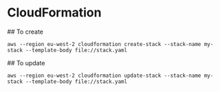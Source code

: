 # CloudFormation
## To create

```
aws --region eu-west-2 cloudformation create-stack --stack-name my-stack --template-body file://stack.yaml
```

## To update

```
aws --region eu-west-2 cloudformation update-stack --stack-name my-stack --template-body file://stack.yaml
```